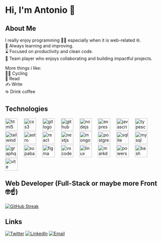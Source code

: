 # Hi, I'm Antonio 👋

## About Me

I really enjoy programming 👨‍💻 especially when it is web-related 🌐.
</br>
🌱 Always learning and improving.
</br>
⌛ Focused on productivity and clean code.
</br>
🤝 Team player who enjoys collaborating and building impactful projects.

More things i like:
</br>
🚴‍♂️ Cycling
</br>
📖 Read
</br>
✍️ Write
</br>
☕ Drink coffee
</br>

## Technologies

<div align="left">
  <img src="https://skillicons.dev/icons?i=html" height="40" alt="html5 logo"  />
  <img width="12" />
  <img src="https://skillicons.dev/icons?i=css" height="40" alt="css3 logo"  />
  <img width="12" />
  <img src="https://skillicons.dev/icons?i=git" height="40" alt="git logo"  />
  <img width="12" />
  <img src="https://skillicons.dev/icons?i=github" height="40" alt="github logo"  />
  <img width="12" />
  <img src="https://skillicons.dev/icons?i=nodejs" height="40" alt="nodejs logo"  />
  <img width="12" />
  <img src="https://skillicons.dev/icons?i=express" height="40" alt="express logo"  />
  <img width="12" />
  <img src="https://skillicons.dev/icons?i=js" height="40" alt="javascript logo"  />
  <img width="12" />
  <img src="https://skillicons.dev/icons?i=ts" height="40" alt="typescript logo"  />
  <img width="12" />
  <img src="https://skillicons.dev/icons?i=tailwind" height="40" alt="tailwindcss logo"  />
  <img width="12" />
  <img src="https://skillicons.dev/icons?i=astro" height="40" alt="astro logo"  />
  <img width="12" />
  <img src="https://skillicons.dev/icons?i=react" height="40" alt="react logo"  />
  <img width="12" />
  <img src="https://skillicons.dev/icons?i=nextjs" height="40" alt="nextjs logo"  />
  <img width="12" />
  <img src="https://skillicons.dev/icons?i=mongodb" height="40" alt="mongodb logo"  />
  <img width="12" />
  <img src="https://skillicons.dev/icons?i=postgres" height="40" alt="postgresql logo"  />
  <img width="12" />
  <img src="https://skillicons.dev/icons?i=sqlite" height="40" alt="sqlite logo"  />
  <img width="12" />
  <img src="https://skillicons.dev/icons?i=mysql" height="40" alt="mysql logo"  />
  <img width="12" />
  <img src="https://skillicons.dev/icons?i=graphql" height="40" alt="graphql logo"  />
  <img width="12" />
  <img src="https://skillicons.dev/icons?i=supabase" height="40" alt="supabase logo"  />
  <img width="12" />
  <img src="https://skillicons.dev/icons?i=figma" height="40" alt="figma logo"  />
  <img width="12" />
  <img src="https://skillicons.dev/icons?i=vscode" height="40" alt="vscode logo"  />
  <img width="12" />
  <img src="https://skillicons.dev/icons?i=linux" height="40" alt="linux logo"  />
  <img width="12" />
  <img src="https://skillicons.dev/icons?i=md" height="40" alt="markdown logo"  />
  <img width="12" />
  <img src="https://skillicons.dev/icons?i=powershell" height="40" alt="powershell logo"  />
  <img width="12" />
  <img src="https://skillicons.dev/icons?i=bash" height="40" alt="bash logo"  />
  <img width="12" />
  <img src="https://skillicons.dev/icons?i=vite" height="40" alt="vite logo"  />
</div>

## Web Developer (Full-Stack or maybe more Front 🤓☝️)
[![GitHub Streak](https://streak-stats.demolab.com?user=malsebasmal&theme=violet-dark&date_format=j%20M%5B%20Y%5D&exclude_days=Sun%2CSat)](https://git.io/streak-stats)

## Links
[![Twitter](https://img.shields.io/badge/Twitter-@malsebasmal-ff00aa?style=for-the-badge&logo=twitter&logoColor=000000&labelColor=000000)](https://twitter.com/malsebasmal)
[![LinkedIn](https://img.shields.io/badge/LinkedIn-@AntonioMaldonadoEchevarria-ff00aa?style=for-the-badge&logo=LinkedIn&logoColor=white&labelColor=487FCF)](https://www.linkedin.com/in/antoniomaldonadotech)
[![Email](https://img.shields.io/badge/antoniomaldonadotech@gmail.com-email-ff00aa?style=for-the-badge&logo=gmail&logoColor=white&labelColor=D14836)](mailto:antoniomaldonadotech@gmail.com)
